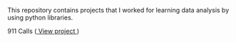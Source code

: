 This repository contains projects that I worked for learning data analysis by using python libraries.

911 Calls (<a href="http://nbviewer.jupyter.org/gist/Keerthivasan-A/e159733f26881116fac4a9a0f2dc2631" target="_blank"> View project </a>)

